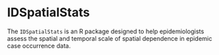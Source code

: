 # IDSpatialStats

The `IDSpatialStats` is an R package designed to help epidemiologists assess the spatial and temporal scale 
of spatial dependence in epidemic case occurrence data. 
